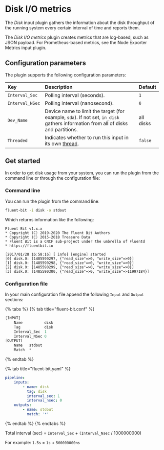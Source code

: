# Disk I/O metrics

The _Disk_ input plugin gathers the information about the disk throughput of the running system every certain interval of time and reports them.

The _Disk I/O metrics_ plugin creates metrics that are log-based, such as JSON payload. For Prometheus-based metrics, see the Node Exporter Metrics input plugin.

## Configuration parameters

The plugin supports the following configuration parameters:

| Key | Description | Default |
| :--- | :--- | :--- |
| `Interval_Sec` | Polling interval (seconds).  | `1` |
| `Interval_NSec` | Polling interval (nanosecond). | `0` |
| `Dev_Name` | Device name to limit the target (for example, `sda`). If not set, `in_disk` gathers information from all of disks and partitions. | all disks |
| `Threaded` | Indicates whether to run this input in its own [thread](../../administration/multithreading.md#inputs). | `false` |

## Get started

In order to get disk usage from your system, you can run the plugin from the command line or through the configuration file:

### Command line

You can run the plugin from the command line:

```bash
fluent-bit -i disk -o stdout
```

Which returns information like the following:

```text
Fluent Bit v1.x.x
* Copyright (C) 2019-2020 The Fluent Bit Authors
* Copyright (C) 2015-2018 Treasure Data
* Fluent Bit is a CNCF sub-project under the umbrella of Fluentd
* https://fluentbit.io

[2017/01/28 16:58:16] [ info] [engine] started
[0] disk.0: [1485590297, {"read_size"=>0, "write_size"=>0}]
[1] disk.0: [1485590298, {"read_size"=>0, "write_size"=>0}]
[2] disk.0: [1485590299, {"read_size"=>0, "write_size"=>0}]
[3] disk.0: [1485590300, {"read_size"=>0, "write_size"=>11997184}]
```

### Configuration file

In your main configuration file append the following `Input` and `Output` sections:

{% tabs %}
{% tab title="fluent-bit.conf" %}

```python
[INPUT]
    Name          disk
    Tag           disk
    Interval_Sec  1
    Interval_NSec 0
[OUTPUT]
    Name   stdout
    Match  *
```

{% endtab %}

{% tab title="fluent-bit.yaml" %}

```yaml
pipeline:
    inputs:
        - name: disk
          tag: disk
          interval_sec: 1
          interval_nsec: 0
    outputs:
        - name: stdout
          match: '*'
```

{% endtab %}
{% endtabs %}

Total interval (sec) = `Interval_Sec` + `(Interval_Nsec` / 1000000000)

For example: `1.5s` = `1s` + `500000000ns`
